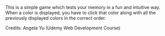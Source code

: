 This is a simple game which tests your memory in a fun and intuitive way.
When a color is displayed, you have to click that color along with all the previously displayed colors in the correct order.

Credits:
Angela Yu (Udemy Web Development Course)
